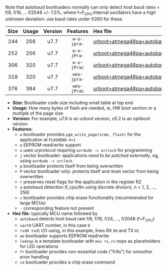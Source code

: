 Note that autobaud bootloaders normally can only detect host baud rates = f/8, f/16, ... f/2048 +/- 1.5%, where f=F<sub>CPU</sub>.Internal oscillators have a high unknown deviation: use baud rates under f/260 for these.

|Size|Usage|Version|Features|Hex file|
|:-:|:-:|:-:|:-:|:--|
|244|256|u7.7|`w-u-jpra-`|[urboot+atmega48pa+autobaud_uart0_rxd0_txd1_lednop.hex](https://raw.githubusercontent.com/stefanrueger/urboot.hex/main/mcus/atmega48pa/autobaud/urboot+atmega48pa+autobaud_uart0_rxd0_txd1_lednop.hex)|
|252|256|u7.7|`w-u-jPra-`|[urboot+atmega48pa+autobaud_uart0_rxd0_txd1.hex](https://raw.githubusercontent.com/stefanrueger/urboot.hex/main/mcus/atmega48pa/autobaud/urboot+atmega48pa+autobaud_uart0_rxd0_txd1.hex)|
|306|320|u7.7|`w-u-jPrac`|[urboot+atmega48pa+autobaud_uart0_rxd0_txd1_lednop_fr_ce.hex](https://raw.githubusercontent.com/stefanrueger/urboot.hex/main/mcus/atmega48pa/autobaud/urboot+atmega48pa+autobaud_uart0_rxd0_txd1_lednop_fr_ce.hex)|
|318|320|u7.7|`weu-jpra-`|[urboot+atmega48pa+autobaud_uart0_rxd0_txd1_ee_lednop.hex](https://raw.githubusercontent.com/stefanrueger/urboot.hex/main/mcus/atmega48pa/autobaud/urboot+atmega48pa+autobaud_uart0_rxd0_txd1_ee_lednop.hex)|
|376|384|u7.7|`weu-jPrac`|[urboot+atmega48pa+autobaud_uart0_rxd0_txd1_ee_lednop_fr_ce.hex](https://raw.githubusercontent.com/stefanrueger/urboot.hex/main/mcus/atmega48pa/autobaud/urboot+atmega48pa+autobaud_uart0_rxd0_txd1_ee_lednop_fr_ce.hex)|

- **Size:** Bootloader code size including small table at top end
- **Usage:** How many bytes of flash are needed, ie, HW boot section or a multiple of the page size
- **Version:** For example, u7.6 is an urboot version, o5.2 is an optiboot version
- **Features:**
  + `w` bootloader provides `pgm_write_page(sram, flash)` for the application at `FLASHEND-4+1`
  + `e` EEPROM read/write support
  + `u` uses urprotocol requiring `avrdude -c urclock` for programming
  + `j` vector bootloader: applications *need to be patched externally*, eg, using `avrdude -c urclock`
  + `p` bootloader protects itself from being overwritten
  + `P` vector bootloader only: protects itself and reset vector from being overwritten
  + `r` preserves reset flags for the application in the register R2
  + `a` autobaud detection (f_cpu/8n using discrete divisors, n = 1, 2, ..., 256)
  + `c` bootloader provides chip erase functionality (recommended for large MCUs)
  + `-` corresponding feature not present
- **Hex file:** typically MCU name followed by
  + `autobaud` detects host baud rate f/8, f/16, f/24, ..., f/2048 (f=F<sub>CPU</sub>)
  + `uart0` UART number, in this case `0`
  + `rxd0 txd1` I/O using, in this example, lines RX `D0` and TX `D1`
  + `ee` bootloader supports EEPROM read/write
  + `lednop` is a template bootloader with `mov rx,rx` nops as placeholders for LED operations
  + `fr` bootloader provides non-essential code ("frills") for smoother error handling
  + `ce` bootloader provides a chip erase command
